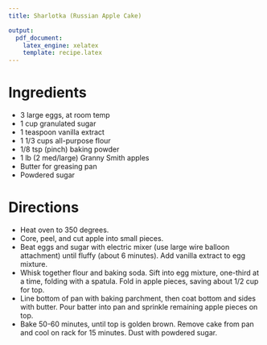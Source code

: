```yaml
---
title: Sharlotka (Russian Apple Cake)

output: 
  pdf_document:
    latex_engine: xelatex
    template: recipe.latex
---
```


# Ingredients

- 3 large eggs, at room temp
- 1 cup granulated sugar
- 1 teaspoon vanilla extract
- 1 1/3 cups all-purpose flour
- 1/8 tsp (pinch) baking powder
- 1 lb (2 med/large) Granny Smith apples
- Butter for greasing pan
- Powdered sugar 

# Directions

- Heat oven to 350 degrees.
- Core, peel, and cut apple into small pieces.
- Beat eggs and sugar with electric mixer (use large wire balloon attachment) until fluffy (about 6 minutes). Add vanilla extract to egg mixture.
- Whisk together flour and baking soda. Sift into egg mixture, one-third at a time, folding with a spatula. Fold in apple pieces, saving about 1/2 cup for top.
- Line bottom of pan with baking parchment, then coat bottom and sides with butter. Pour batter into pan and sprinkle remaining apple pieces on top.
- Bake 50-60 minutes, until top is golden brown. Remove cake from pan and cool on rack for 15 minutes. Dust with powdered sugar.

